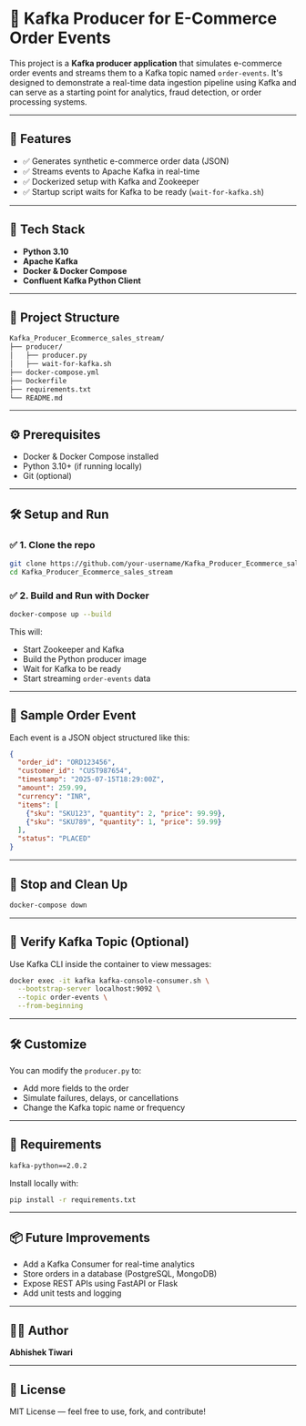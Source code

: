 # 🛒 Kafka Producer for E-Commerce Order Events

This project is a **Kafka producer application** that simulates e-commerce order events and streams them to a Kafka topic named `order-events`. It's designed to demonstrate a real-time data ingestion pipeline using Kafka and can serve as a starting point for analytics, fraud detection, or order processing systems.

---

## 🚀 Features

- ✅ Generates synthetic e-commerce order data (JSON)
- ✅ Streams events to Apache Kafka in real-time
- ✅ Dockerized setup with Kafka and Zookeeper
- ✅ Startup script waits for Kafka to be ready (`wait-for-kafka.sh`)

---

## 🧱 Tech Stack

- **Python 3.10**
- **Apache Kafka**
- **Docker & Docker Compose**
- **Confluent Kafka Python Client**

---

## 📁 Project Structure

```bash
Kafka_Producer_Ecommerce_sales_stream/
├── producer/
│   ├── producer.py
│   ├── wait-for-kafka.sh
├── docker-compose.yml
├── Dockerfile
├── requirements.txt
└── README.md
```

---

## ⚙️ Prerequisites

- Docker & Docker Compose installed
- Python 3.10+ (if running locally)
- Git (optional)

---

## 🛠️ Setup and Run

### ✅ 1. Clone the repo

```bash
git clone https://github.com/your-username/Kafka_Producer_Ecommerce_sales_stream.git
cd Kafka_Producer_Ecommerce_sales_stream
```

### ✅ 2. Build and Run with Docker

```bash
docker-compose up --build
```

This will:
- Start Zookeeper and Kafka
- Build the Python producer image
- Wait for Kafka to be ready
- Start streaming `order-events` data

---

## 🧪 Sample Order Event

Each event is a JSON object structured like this:

```json
{
  "order_id": "ORD123456",
  "customer_id": "CUST987654",
  "timestamp": "2025-07-15T18:29:00Z",
  "amount": 259.99,
  "currency": "INR",
  "items": [
    {"sku": "SKU123", "quantity": 2, "price": 99.99},
    {"sku": "SKU789", "quantity": 1, "price": 59.99}
  ],
  "status": "PLACED"
}
```

---

## 🧹 Stop and Clean Up

```bash
docker-compose down
```

---

## 📡 Verify Kafka Topic (Optional)

Use Kafka CLI inside the container to view messages:

```bash
docker exec -it kafka kafka-console-consumer.sh \
  --bootstrap-server localhost:9092 \
  --topic order-events \
  --from-beginning
```

---

## 🛠️ Customize

You can modify the `producer.py` to:
- Add more fields to the order
- Simulate failures, delays, or cancellations
- Change the Kafka topic name or frequency

---

## 🧾 Requirements

```txt
kafka-python==2.0.2
```

Install locally with:

```bash
pip install -r requirements.txt
```

---

## 📦 Future Improvements

- Add a Kafka Consumer for real-time analytics
- Store orders in a database (PostgreSQL, MongoDB)
- Expose REST APIs using FastAPI or Flask
- Add unit tests and logging

---

## 👨‍💻 Author

**Abhishek Tiwari**

---

## 📄 License

MIT License — feel free to use, fork, and contribute!
